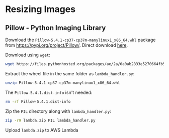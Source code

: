 # Resizing Images

## Pillow - Python Imaging Library

Download the `Pillow-5.4.1-cp37-cp37m-manylinux1_x86_64.whl` package from <https://pypi.org/project/Pillow/>. Direct download [here](https://files.pythonhosted.org/packages/ae/2a/0a0ab2833e5270664fb5fae590717f867ac6319b124160c09f1d3291de28/Pillow-5.4.1-cp37-cp37m-manylinux1_x86_64.whl).

Download using `wget`:

```sh
wget https://files.pythonhosted.org/packages/ae/2a/0a0ab2833e5270664fb5fae590717f867ac6319b124160c09f1d3291de28/Pillow-5.4.1-cp37-cp37m-manylinux1_x86_64.whl
```

Extract the wheel file in the same folder as `lambda_handler.py`:

```sh
unzip Pillow-5.4.1-cp37-cp37m-manylinux1_x86_64.whl
```

The `Pillow-5.4.1.dist-info` isn't needed:

```sh
rm -rf Pillow-5.4.1.dist-info
```

Zip the `PIL` directory along with `lambda_handler.py`:

```sh
zip -r9 lambda.zip PIL lambda_handler.py
```

Upload `lambda.zip` to AWS Lambda